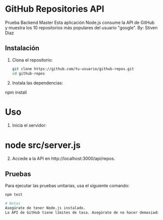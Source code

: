 # GitHub Repositories API
Prueba Backend Master
Esta aplicación Node.js consume la API de GitHub y muestra los 10 repositorios más populares del usuario "google".
By: Stiven Diaz

## Instalación

1. Clona el repositorio:
   ```bash
   git clone https://github.com/tu-usuario/github-repos.git
   cd github-repos

2. Instala las dependencias:

npm install

# Uso
1. Inicia el servidor:
# node src/server.js
2. Accede a la API en http://localhost:3000/api/repos.

## Pruebas

Para ejecutar las pruebas unitarias, usa el siguiente comando:

```bash
npm test

# Notas
Asegúrate de tener Node.js instalado.
La API de GitHub tiene límites de tasa. Asegúrate de no hacer demasiadas solicitudes en un corto período de tiempo.